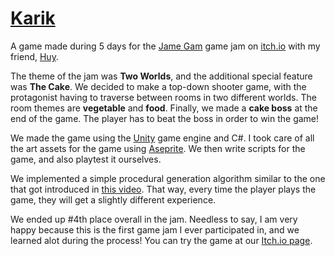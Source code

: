 # [Karik](https://nhoxkien.itch.io/karik)
A game made during 5 days for the [Jame Gam](https://itch.io/jam/jame-gam-20) game jam on [itch.io](https://itch.io/) with my friend, [Huy](https://github.com/NhoxxKienn).

The theme of the jam was **Two Worlds**, and the additional special feature was **The Cake**. We decided to make a top-down shooter game, with the protagonist having to traverse between rooms in two different worlds. The room themes are **vegetable** and **food**. Finally, we made a **cake boss** at the end of the game. The player has to beat the boss in order to win the game!

We made the game using the [Unity](https://unity.com/) game engine and C#. I took care of all the art assets for the game using [Aseprite](https://www.aseprite.org/). We then write scripts for the game, and also playtest it ourselves.

We implemented a simple procedural generation algorithm similar to the one that got introduced in [this video](https://www.youtube.com/watch?v=tUskxXXTh7s&t=16s). That way, every time the player plays the game, they will get a slightly different experience. 

We ended up #4th place overall in the jam. Needless to say, I am very happy because this is the first game jam I ever participated in, and we learned alot during the process! You can try the game at our [Itch.io page](https://nhoxkien.itch.io/karik).

